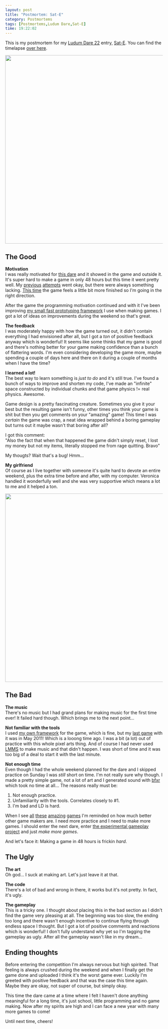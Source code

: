 ```yaml
---
layout: post
title: "Postmortem: Sat-E"
category: Postmortems
tags: [Postmortems,Ludum Dare,Sat-E]
time: 19:22:02
---
```

This is my postmortem for my [Ludum Dare 22](http://www.ludumdare.com/compo/ludum-dare-22/?action=preview) entry, [Sat-E](http://www.ludumdare.com/compo/ludum-dare-22/?action=preview&uid=1895). You can find the timelapse [over here](http://www.ludumdare.com/compo/2011/12/19/sat-e-timelapse).

<img src="/media/images/ld22-lone.png" width="600"/>

## The Good

**Motivation**  
I was really motivated for [this dare](http://www.ludumdare.com/compo/ludum-dare-22/?action=preview) and it showed in the game and outside it. It's super hard to make a game in only 48 hours but this time it went pretty well. My [previous](/blog/my_minions) [attempts](/blog/beebop_the_island_hopper) went okay, but there were always something lacking. [This time](/blog/sate) the game feels a little bit more finished so I'm going in the right direction.

After the game the programming motivation continued and with it I've been improving [my small fast prototyping framework](https://github.com/treeman/7days) I use when making games. I got a lot of ideas on improvements during the weekend so that's great.

**The feedback**  
I was moderately happy with how the game turned out, it didn't contain everything I had envisioned after all, but I got a *ton* of positive feedback anyway which is wonderful! It seems like some thinks that my game is good and there's nothing better for your game making confidence than a bunch of flattering words. I'm even considering developing the game more, maybe spending a couple of days here and there on it during a couple of months when I have the time?

**I learned a lot!**  
The best way to learn something is *just to do* and it's still true. I've found a bunch of ways to improve and shorten my code, I've made an "infinite" space constructed by individual chunks and that game physics != real physics. Awesome.

Game design is a pretty fascinating creature. Sometimes you give it your best but the resulting game isn't funny, other times you think your game is shit but then you get comments on your "amazing" game! This time I was *certain* the game was crap, a neat idea wrapped behind a boring gameplay but turns out it maybe wasn't that boring after all?

I got this comment:  
"Also the fact that when that happened the game didn't simply reset, I lost my money but not my items, 
literally stopped me from rage quitting. Bravo"

My thougts? Wait that's a bug! Hmm...

**My girlfriend**  
Of course as I live together with someone it's quite hard to devote an entire weekend, plus the extra time before and after, with my computer. Veronica handled it wonderfully well and she was very supportive which means a lot to me and it helped a ton.

<img src="/media/images/ld22-lots.png" width="600" />

## The Bad 

**The music**  
There's no music but I had grand plans for making music for the first time ever! It failed hard though. Which brings me to the next point...

**Not familiar with the tools**  
I used [my own framework](https://github.com/treeman/7days) for the game, which is fine, but my [last game](/blog/my_minions) with it was in May 2011! Which is a looong time ago. I was a bit (a lot) out of practice with this whole pixel arts thing. And of course I had never used [LMMS](http://lmms.sourceforge.net/) to make music and that didn't happen. I was short of time and it was too big of a deal to start it with the last minute.

**Not enough time**  
Even though I had the whole weekend planned for the dare and I skipped practice on Sunday I was *still* short on time. I'm not really sure why though. I made a pretty simple game, not a lot of art and I generated sound with [bfxr](http://www.bfxr.net/) which took no time at all... The reasons really must be:

1. Not enough practice.
2. Unfamiliarity with the tools. Correlates closely to #1.
3. I'm bad and LD is hard.

When I see [all](http://www.ludumdare.com/compo/ludum-dare-22/?action=preview) [these](http://www.ludumdare.com/compo/ludum-dare-22/?action=preview&uid=8158) [amazing](http://www.ludumdare.com/compo/ludum-dare-22/?action=preview&uid=2982) [games](http://www.ludumdare.com/compo/ludum-dare-22/?action=preview&uid=527) I'm reminded on how much better other game makers are. I need more practice and I need to make more games. I should enter the next dare, enter [the experimental gameplay project](http://experimentalgameplay.com/) and just *make more games*.

And let's face it: Making a game in 48 hours is frickin *hard*.

## The Ugly

**The art**  
Oh god... I suck at making art. Let's just leave it at that.

**The code**  
There's a lot of bad and wrong in there, it works but it's not pretty. In fact, it's ugly.

**The gameplay**  
This is a tricky one. I thought about placing this in the bad section as I didn't find the game very pleasing at all. The beginning was too slow, the ending too long and there wasn't enough incentive to continue flying through endless space I thought. But I got a lot of positive comments and reactions which is wonderful! I don't fully understand why yet so I'm tagging the gameplay as ugly. After all the gameplay wasn't like in my dream...

## Ending thoughts
Before entering the competition I'm always nervous but high spirited. That feeling is always crushed during the weekend and when I finally get the game done and uploaded I think it's the worst game ever. Luckily I'm greeted with positive feedback and that was the case this time again. Maybe they are okay, not super of course, but simply okay.

This time the dare came at a time where I felt I haven't done anything meaningful for a long time, it's just school, little programming and no game making. Now after my spirits are high and I can face a new year with many more games to come!

Until next time, cheers!

